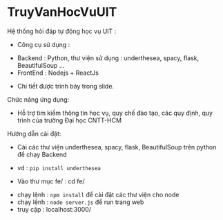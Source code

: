 # TruyVanHocVuUIT

Hệ thống hỏi đáp tự động học vụ UIT :
- Công cụ sử dụng :
 + Backend : Python, thư viện sử dụng : underthesea, spacy, flask, BeautifulSoup ...
 + FrontEnd : Nodejs + ReactJs

- Chi tiết được trình bày trong slide.
 
Chức năng ứng dụng:
- Hỗ trợ tìm kiếm thông tin học vụ, quy chế đào tạo, các quy định, quy trình của trường Đại học CNTT-HCM

Hướng dẫn cài đặt:
- Cài các thư viện underthesea, spacy, flask, BeautifulSoup trên python để chạy Backend
 + vd : `pip install underthesea`
- Vào thư mục fe/ : cd fe/
 + chạy lệnh : `npm install` để cài đặt các thư viện cho node 
 + chạy lệnh : `node server.js` để  run trang web
 + truy cập : localhost:3000/  
